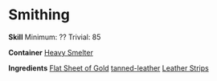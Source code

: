 <!-- TITLE: Golden Spaulders -->
<!-- SUBTITLE: Spaulders made with goldiness,  35 ac, 100 hp/mana, 30 avoidance-->

# Smithing
**Skill**
Minimum: ??
Trivial: 85

**Container**
[Heavy Smelter](heavy-smelter)

**Ingredients**
[Flat Sheet of Gold](flat-sheet-of-gold)
[tanned-leather](tanned-leather)
[Leather Strips](leather-strips)
